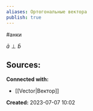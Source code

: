 ```yaml
---
aliases: Ортогональные вектора
publish: true
---
```

#анки

$\bar a \perp \bar b$












**Sources:**
- 


**Connected with:**
- [[Vector|Вектор]]



**Created:** 2023-07-07 10:02